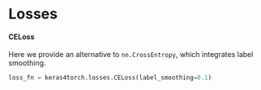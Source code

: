 # Losses

#### CELoss

Here we provide an alternative to `nn.CrossEntropy`, which integrates label smoothing.

```python
loss_fn = keras4torch.losses.CELoss(label_smoothing=0.1)
```



